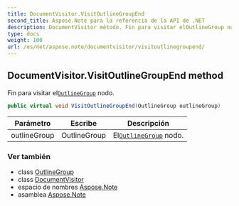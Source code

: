 ```yaml
---
title: DocumentVisitor.VisitOutlineGroupEnd
second_title: Aspose.Note para la referencia de la API de .NET
description: DocumentVisitor método. Fin para visitar elOutlineGroup nodo.
type: docs
weight: 100
url: /es/net/aspose.note/documentvisitor/visitoutlinegroupend/
---
```

## DocumentVisitor.VisitOutlineGroupEnd method

Fin para visitar el[`OutlineGroup`](../../outlinegroup/) nodo.

```csharp
public virtual void VisitOutlineGroupEnd(OutlineGroup outlineGroup)
```

| Parámetro | Escribe | Descripción |
| --- | --- | --- |
| outlineGroup | OutlineGroup | El[`OutlineGroup`](../../outlinegroup/) nodo. |

### Ver también

* class [OutlineGroup](../../outlinegroup/)
* class [DocumentVisitor](../)
* espacio de nombres [Aspose.Note](../../documentvisitor/)
* asamblea [Aspose.Note](../../../)


